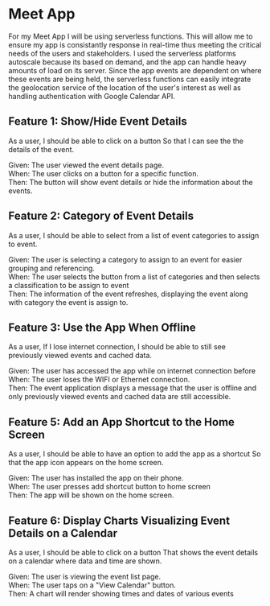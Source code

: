 # Meet App
For my Meet App I will be using serverless functions. This will allow me to ensure my app is consistantly response in real-time thus meeting the critical needs of the users and stakeholders. I used the serverless platforms autoscale because its based on demand, and the app can handle heavy amounts of load on its server. Since the app events are dependent on where these events are being held, the serverless functions can easily integrate the geolocation service of the location of the user's interest as well as handling authentication with Google Calendar API. 

## Feature 1: Show/Hide Event Details
As a user, 
I should be able to click on a button
So that I can see the the details of the event.

Given: The user viewed the event details page. <br />
When: The user clicks on a button for a specific function. <br />
Then: The button will show event details or hide the information about the events.

## Feature 2: Category of Event Details
As a user, 
I should be able to select from a list of event categories to assign to event.

Given: The user is selecting a category to assign to an event for easier grouping and referencing. <br />
When: The user selects the button from a list of categories and then selects a classification to be assign to event <br />
Then: The information of the event refreshes, displaying the event along with category the event is assign to.

## Feature 3: Use the App When Offline
As a user,
If I lose internet connection, I should be able to still see previously viewed events and cached data.

Given: The user has accessed the app while on internet connection before <br />
When: The user loses the WIFI or Ethernet connection. <br />
Then: The event application displays a message that the user is offline and only previously viewed events and cached data are still accessible.

## Feature 5: Add an App Shortcut to the Home Screen
As a user,
I should be able to have an option to add the app as a shortcut
So that the app icon appears on the home screen.

Given: The user has installed the app on their phone. <br />
When: The user presses add shortcut button to home screen <br />
Then: The app will be shown on the home screen.

## Feature 6: Display Charts Visualizing Event Details on a Calendar
As a user,
I should be able to click on a button
That shows the event details on a calendar where data and time are shown.

Given: The user is viewing the event list page. <br />
When: The user taps on a "View Calendar" button. <br />
Then: A chart will render showing times and dates of various events 

